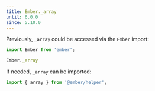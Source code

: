 ```yaml
---
title: Ember._array
until: 6.0.0
since: 5.10.0
---
```



Previously, `_array` could be accessed via the `Ember` import:
```js
import Ember from 'ember';

Ember._array
```

If needed, `_array` can be imported:
```js
import { array } from '@ember/helper';
```
